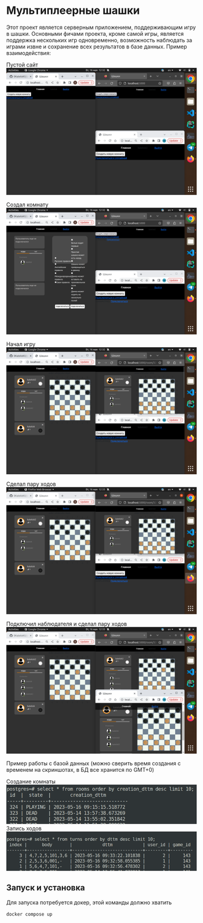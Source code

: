 # Мультиплеерные шашки

Этот проект является серверным приложением, поддерживающим игру в шашки. Основными фичами проекта, кроме самой игры, является поддержка нескольких игр одновременно, возможность наблюдать за играми извне и сохранение всех результатов в базе данных. Пример взаимодействия:

Пустой сайт
![Пустой сайт](docs/server/empty_site.png "Пустой сайт")

Создал комнату
![Создал комнату](docs/server/created_room.png "Создал комнату")

Начал игру
![Начал игру](docs/server/started_game.png "Начал игру")

Сделал пару ходов
![Сделал пару ходов](docs/server/made_some_moves.png "Сделал пару ходов")

Подключил наблюдателя и сделал пару ходов
![Подключил наблюдателя и сделал пару ходов](docs/server/viewer_interaction.png "Наблюдатель")

Пример работы с базой данных (можно сверить время создания с временем на скриншотах, в БД все хранится по GMT+0)

Создание комнаты
![Создание комнаты](docs/server/database_room_creation.png "Создание комнаты")
Запись ходов
![Запись ходов](docs/server/database_turns_creation.png "Запись ходов")

## Запуск и установка

Для запуска потребуется докер, этой команды должно хватить

```bash
docker compose up
```
